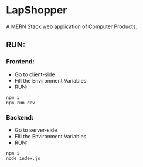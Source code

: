 # LapShopper

A MERN Stack web application of Computer Products.

## RUN:

### Frontend:

- Go to client-side
- Fill the Environment Variables
- RUN:

```shell script
npm i
npm run dev
```

### Backend:

- Go to server-side
- Fill the Environment Variables
- RUN:

```shell script
npm i
node index.js
```
